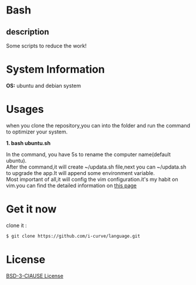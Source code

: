 # Bash

## description

Some scripts to reduce the work!

# System Information

**OS:** ubuntu and debian system 

# Usages

when you clone the repository,you can into the folder and run the command to optimizer your system.  

**1. bash ubuntu.sh**

In the command, you have 5s to rename the computer name(default ubuntu).  
After the command,it will create ~/updata.sh file,next you can ~/updata.sh to upgrade the app.It will append some environment variable.  
Most important of all,it will config the vim configuration.it's my habit on vim.you can find the detailed information on [this page](https://github.com/i-curve/language/blob/master/LINUX/vim/vim.md)  

# Get it now
clone it :  

```bash
$ git clone https://github.com/i-curve/language.git
```
# License  

[BSD-3-ClAUSE License](LICENSE)
